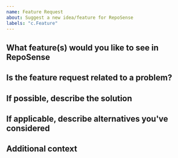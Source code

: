 ```yaml
---
name: Feature Request
about: Suggest a new idea/feature for RepoSense
labels: "c.Feature"
---
```


<!--
  Before opening a new issue, please search existing issues:  https://github.com/reposense/RepoSense/issues
-->

## What feature(s) would you like to see in RepoSense
<!--
  Provide a clear and concise description of the feature.
-->


## Is the feature request related to a problem?

<!--
  Provide a clear and concise description of what the problem is.
  Ex. I have an issue when [...]
-->


## If possible, describe the solution

<!--
  Here would be a good place to talk about the solution or the
  approach that can be taken.
-->


## If applicable, describe alternatives you've considered

<!--
  Let us know about other solutions you've tried or researched.
-->


## Additional context

<!--
  Is there anything else that can be added about the proposal?
  You might want to link related issues here if you haven't already.
-->
